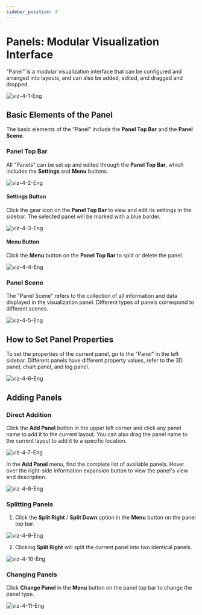 ```yaml
---
sidebar_position: 4
---
```


# Panels: Modular Visualization Interface

"Panel" is a modular visualization interface that can be configured and arranged into layouts, and can also be added, edited, and dragged and dropped.

![viz-4-1-Eng](../img/viz-4-1-Eng.png)

## Basic Elements of the Panel

The basic elements of the "Panel" include the **Panel Top Bar** and the **Panel Scene**.

### Panel Top Bar

All "Panels" can be set up and edited through the **Panel Top Bar**, which includes the **Settings** and **Menu** buttons.

![viz-4-2-Eng](../img/viz-4-2-Eng.png)

#### Settings Button

Click the gear icon on the **Panel Top Bar** to view and edit its settings in the sidebar. The selected panel will be marked with a blue border.

![viz-4-3-Eng](../img/viz-4-3-Eng.png)

#### Menu Button

Click the **Menu** button on the **Panel Top Bar** to split or delete the panel.

![viz-4-4-Eng](../img/viz-4-4-Eng.png)

### Panel Scene

The "Panel Scene" refers to the collection of all information and data displayed in the visualization panel. Different types of panels correspond to different scenes.

![viz-4-5-Eng](../img/viz-4-5-Eng.png)

## How to Set Panel Properties

To set the properties of the current panel, go to the "Panel" in the left sidebar. Different panels have different property values, refer to the 3D panel, chart panel, and log panel.

![viz-4-6-Eng](../img/viz-4-6-Eng.png)

## Adding Panels

### Direct Addition

Click the **Add Panel** button in the upper left corner and click any panel name to add it to the current layout. You can also drag the panel name to the current layout to add it to a specific location.

![viz-4-7-Eng](../img/viz-4-7-Eng.png)

In the **Add Panel** menu, find the complete list of available panels. Hover over the right-side information expansion button to view the panel's view and description.

![viz-4-8-Eng](../img/viz-4-8-Eng.png)

### Splitting Panels

1. Click the **Split Right** / **Split Down** option in the **Menu** button on the panel top bar.

![viz-4-9-Eng](../img/viz-4-9-Eng.png)

2. Clicking **Split Right** will split the current panel into two identical panels.

![viz-4-10-Eng](../img/viz-4-10-Eng.png)

### Changing Panels

Click **Change Panel** in the **Menu** button on the panel top bar to change the panel type.

![viz-4-11-Eng](../img/viz-4-11-Eng.png)

